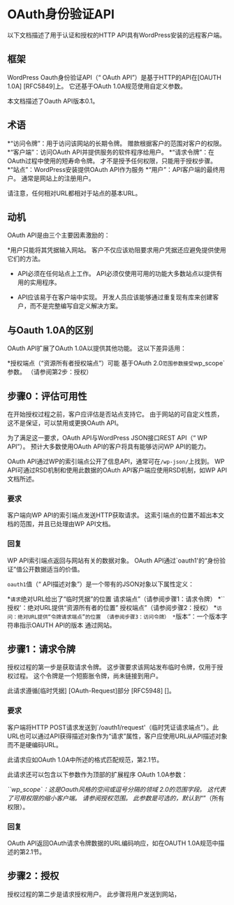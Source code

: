# OAuth身份验证API
以下文档描述了用于认证和授权的HTTP API具有WordPress安装的远程客户端。

## 框架
WordPress Oauth身份验证API（“ OAuth API”）是基于HTTP的API在[OAUTH 1.0A] [RFC5849]上。 它还基于OAuth 1.0A规范使用自定义参数。

本文档描述了Oauth API版本0.1。

## 术语
*“访问令牌”：用于访问该网站的长期令牌。 赠款根据客户的范围对客户的权限。
*“客户端”：访问OAuth API并提供服务的软件程序给用户。
*“请求令牌”：在OAuth过程中使用的短寿命令牌。 才不是授予任何权限，只能用于授权步骤。
*“站点”：WordPress安装提供OAuth API作为服务
*“用户”：API客户端的最终用户。 通常是网站上的注册用户。

请注意，任何相对URL都相对于站点的基本URL。

## 动机
OAuth API是由三个主要因素激励的：

*用户只能将其凭据输入网站。 客户不仅应该劝阻要求用户凭据还应避免提供使用它们的方法。

* API必须在任何站点上工作。 API必须仅使用可用的功能大多数站点以提供有用的实用程序。

* API应该易于在客户端中实现。 开发人员应该能够通过重复现有库来创建客户，而不是完整编写自定义解决方案。

## 与Oauth 1.0A的区别
OAuth API扩展了OAuth 1.0A以提供其他功能。 这以下差异适用：

*授权端点（“资源所有者授权端点”）可能
   基于OAuth 2.0`范围参数接受`wp_scope`参数。
   （请参阅第2步：授权）

## 步骤0：评估可用性
在开始授权过程之前，客户应评估是否站点支持它。 由于网站的可自定义性质，这不是保证，可以禁用或更换OAuth API。

为了满足这一要求，OAuth API与WordPress JSON接口REST API（“ WP API”）。 预计大多数使用OAuth API的客户将具有能够访问WP API的能力。

OAuth API通过WP的索引端点公开了信息API，通常可在`/wp-json/`上找到。 WP API可通过RSD机制和使用此数据的OAuth API客户端应使用RSD机制，如WP API文档所述。

### 要求
客户端向WP API的索引端点发送HTTP获取请求。 这索引端点的位置不超出本文档的范围，并且已处理由WP API文档。

### 回复
WP API索引端点返回与网站有关的数据对象。
OAuth API通过`oauth1'的“身份验证”值公开数据适当的价值。

`oauth1`值（“ API描述对象”）是一个带有的JSON对象以下属性定义：

*`请求`绝对URL给出了“临时凭据”的位置
   请求端点”（请参阅步骤1：请求令牌）
*``授权'：绝对URL提供“资源所有者的位置”
   授权端点”（请参阅步骤2：授权）
*`访问：绝对URL提供“令牌请求端点”的位置
   （请参阅步骤3：访问令牌）
*`版本“：一个版本字符串指示OAUTH API的版本
   通过网站。

## 步骤1：请求令牌
授权过程的第一步是获取请求令牌。 这步骤要求该网站发布临时令牌，仅用于授权过程。 这个令牌是一个短膨胀令牌，尚未链接到用户。

此请求遵循[临时凭据] [OAuth-Request]部分
[RFC5948] []。

### 要求
客户端将HTTP POST请求发送到`/oauth1/request'（临时凭证请求端点”）。此URL也可以通过API获得描述对象作为“请求”属性，客户应使用URL从API描述对象而不是硬编码URL。

此请求应如OAuth 1.0A中所述的格式匹配规范，第2.1节。

此请求还可以包含以下参数作为顶部的扩展程序
OAuth 1.0A参数：

*``wp_scope`：这是Oauth风格的空间或逗号分隔的领域
   2.0的范围字段。 这代表了可用权限的缩小客户端。 请参阅授权范围。 此参数是可选的，默认到“*”（所有权限）。

### 回复
OAuth API返回OAuth请求令牌数据的URL编码响应，如在OAUTH 1.0A规范中描述的第2.1节。

## 步骤2：授权
授权过程的第二步是请求授权用户。 此步骤将用户发送到网站，
